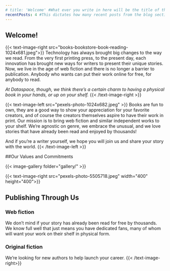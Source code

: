 ```yaml
---
# title: 'Welcome' #What ever you write in here will be the title of the page, i.e. the name you see in the tab.
recentPosts: 4 #This dictates how many recent posts from the blog section are shown on the landing page!
---
```


## Welcome!

{{< text-image-right src="books-bookstore-book-reading-1024x681.jpeg">}}
Technology has always brought big changes to the way we read. From the very first printing press, to the present day, each innovation has brought new ways for writers to present their unique stories. Now, we live in the age of web fiction and there is no longer a barrier to publication. Anybody who wants can put their work online for free, for anybody to read.

_At Dataspace, though, we think there’s a certain charm to having a physical book in your hands, or up on your shelf._
{{< /text-image-right >}}

{{< text-image-left src="pexels-photo-1024x682.jpeg" >}}
Books are fun to own, they are a good way to show your appreciation for your favorite creators, and of course the creators themselves aspire to have their work in print.
Our mission is to bring web fiction and similar independent works to your shelf. We’re agnostic on genre, we embrace the unusual, and we love stories that have already been read and enjoyed by thousands!

And if you’re a writer yourself, we hope you will join us and share your story with the world.
{{< /text-image-left >}}

##Our Values and Commitments

{{< image-gallery folder="gallery/" >}}

{{< text-image-right src="pexels-photo-5505718.jpeg" width="400" height="400">}}

## Publishing Through Us

### Web fiction

We don’t mind if your story has already been read for free by thousands. We know full well that just means you have dedicated fans, many of whom will want your work on their shelf in physical form.

### Original fiction

We’re looking for new authors to help launch your career.
{{< /text-image-right>}}
